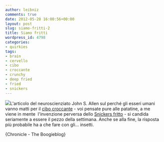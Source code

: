 ```yaml
---
author: leibniz
comments: true
date: 2012-05-28 16:00:56+00:00
layout: post
slug: siamo-fritti-2
title: Siamo fritti
wordpress_id: 4798
categories:
- quirkies
tags:
- brain
- cervello
- cibo
- croccante
- crunchy
- deep fried
- fried
- snickers
---
```


![](http://boogiemcwoogie.files.wordpress.com/2011/04/friedsnickers2.jpg)L'articolo del neuroscienziato John S. Allen sul perché gli esseri umani vanno matti per il [cibo croccante](http://chronicle.com/article/article-content/131952/) - voi pensate pure alle patatine, a me viene in mente  l'invenzione perversa dello [Snickers fritto](http://theboogieblog.net/2011/04/20/deep-fried-snickers-bar/) - si candida seriamente a essere il pezzo della settimana. Anche se alla fine, la risposta più probabile ha a che fare con gli... insetti.

{Chronicle - The Boogieblog}
